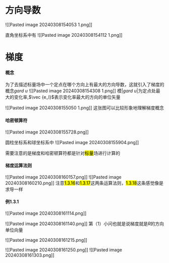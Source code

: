 # 方向导数
![[Pasted image 20240308154053 1.png]]

直角坐标系中有
![[Pasted image 20240308154112 1.png]]

# 梯度
#### 概念
为了去描述标量场中一个定点在哪个方向上有最大的方向导数，这就引入了梯度的概念$gard\ u$
![[Pasted image 20240308154308 1.png]]
模$|gard\ u|$为定点处最大的变化率,$\vec {e_l}$表示变化率最大的方向的单位矢量


![[Pasted image 20240308155050 1.png]]
这张图可以比较形象地理解梯度概念

#### 哈密顿算符
![[Pasted image 20240308155728.png]]

圆柱坐标系和球坐标系中
![[Pasted image 20240308155904.png]]

需要注意的是梯度和哈密顿算符都是针对<mark class="hltr-orange">标量</mark>场进行计算的

#### 梯度运算法则
![[Pasted image 20240308160157.png]]
![[Pasted image 20240308160210.png]]
注意<mark class="hltr-blue">1.3.16</mark>和<mark class="hltr-blue">1.3.17</mark>这两条运算法则，<mark class="hltr-blue">1.3.18</mark>这条感觉像是求导一样

#### 例1.3.1
![[Pasted image 20240308161114.png]]


![[Pasted image 20240308161140.png]]
第（1）小问也就是说梯度就是$R$的方向单位向量

![[Pasted image 20240308161215.png]]


![[Pasted image 20240308161250.png]]
![[Pasted image 20240308161303.png]]
